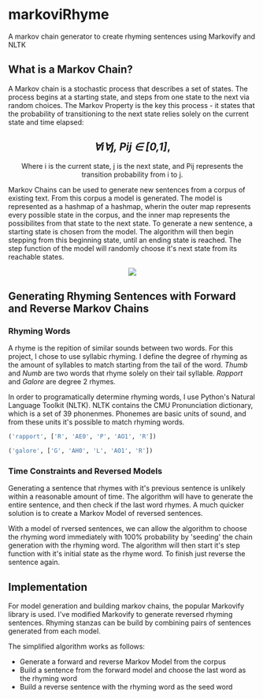 # markoviRhyme
A markov chain generator to create rhyming sentences using Markovify and NLTK

## What is a Markov Chain?
A Markov chain is a stochastic process that describes a set of states. The process begins at a starting state, and steps from one state to the next via random choices. The Markov Property is the key this process - it states that the probability of transitioning to the next state relies solely on the current state and time elapsed:

## <center> *∀i∀j, Pij ∈ [0,1]*, </center>

<center> Where i is the current state, j is the next state, and Pij represents the transition probability from i to j. </center>

Markov Chains can be used to generate new sentences from a corpus of existing text. From this corpus a model is generated. The model is represented as a hashmap of a hashmap, wherin the outer map represents every possible state in the corpus, and the inner map represents the possibilites from that state to the next state. To generate a new sentence, a starting state is chosen from the model. The algorithm will then begin stepping from this beginning state, until an ending state is reached. The step function of the model will randomly choose it's next state from its reachable states.


<p align="center">
  <img src="http://i.imgur.com/hR8wpyX.png">
</p>


## Generating Rhyming Sentences with Forward and Reverse Markov Chains

### Rhyming Words

A rhyme is the repition of similar sounds between two words. For this project, I chose to use syllabic rhyming. I define the degree of rhyming as the amount of syllables to match starting from the tail of the word. *Thumb* and *Numb* are two words that rhyme solely on their tail syllable. *Rapport* and *Galore* are degree 2 rhymes. 

In order to programatically determine rhyming words, I use Python's Natural Language Toolkit (NLTK). NLTK contains the CMU Pronunciation dictionary, which is a set of 39 phonenmes. Phonemes are basic units of sound, and from these units it's possible to match rhyming words. 

 ```python
('rapport', ['R', 'AE0', 'P', 'AO1', 'R'])

('galore', ['G', 'AH0', 'L', 'AO1', 'R'])
```

### Time Constraints and Reversed Models

Generating a sentence that rhymes with it's previous sentence is unlikely within a reasonable amount of time. The algorithm will have to generate the entire sentence, and then check if the last word rhymes. A much quicker solution is to create a Markov Model of reversed sentences.

With a model of rversed sentences, we can allow the algorithm to choose the rhyming word immediately with 100% probability by 'seeding' the chain generation with the rhyming word. The algorithm will then start it's step function with it's initial state as the rhyme word. To finish just reverse the sentence again.

## Implementation

For model generation and building markov chains, the popular Markovify library is used. I've modified Markovify to generate reversed rhyming sentences. Rhyming stanzas can be build by combining pairs of sentences generated from each model.

The simplified algorithm works as follows:
* Generate a forward and reverse Markov Model from the corpus
* Build a sentence from the forward model and choose the last word as the rhyming word
* Build a reverse sentence with the rhyming word as the seed word